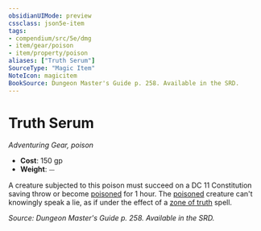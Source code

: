 ```yaml
---
obsidianUIMode: preview
cssclass: json5e-item
tags:
- compendium/src/5e/dmg
- item/gear/poison
- item/property/poison
aliases: ["Truth Serum"]
SourceType: "Magic Item"
NoteIcon: magicitem
BookSource: Dungeon Master's Guide p. 258. Available in the SRD.
---
```

# Truth Serum
*Adventuring Gear, poison*  

- **Cost**: 150 gp
- **Weight**: ⏤

A creature subjected to this poison must succeed on a DC 11 Constitution saving throw or become [poisoned](/2-Mechanics/CLI/rules/conditions.md#poisoned) for 1 hour. The [poisoned](/2-Mechanics/CLI/rules/conditions.md#poisoned) creature can't knowingly speak a lie, as if under the effect of a [zone of truth](/2-Mechanics/CLI/spells/zone-of-truth.md) spell.

*Source: Dungeon Master's Guide p. 258. Available in the SRD.*